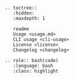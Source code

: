 ```{include} readme.md

```

```{eval-rst}
.. toctree::
   :hidden:
   :maxdepth: 1

   readme
   Usage <usage.md>
   CLI usage <cli-usage>
   License <license>
   Changelog <changelog>
```

```{eval-rst}
.. role:: bash(code)
   :language: bash
   :class: highlight
```
